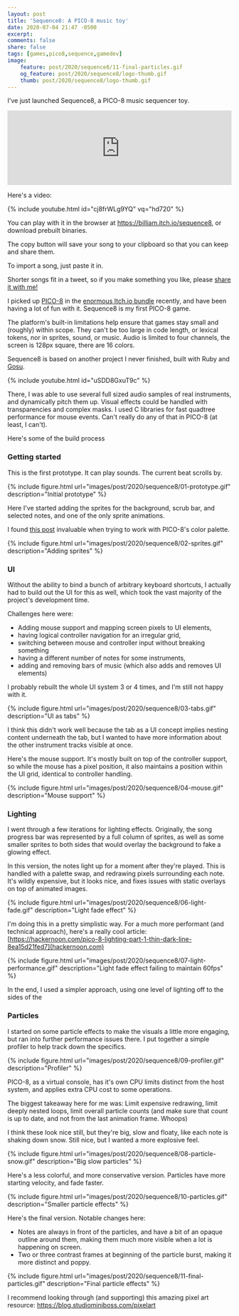 ```yaml
---
layout: post
title: 'Sequence8: A PICO-8 music toy'
date: 2020-07-04 21:47 -0500
excerpt:
comments: false
share: false
tags: [games,pico8,sequence,gamedev]
image:
    feature: post/2020/sequence8/11-final-particles.gif
    og_feature: post/2020/sequence8/logo-thumb.gif
    thumb: post/2020/sequence8/logo-thumb.gif
---
```


I've just launched Sequence8, a PICO-8 music sequencer toy.

<iframe frameborder="0" src="https://itch.io/embed/680285" width="100%" height="167"><a href="https://billiam.itch.io/sequence8">Sequence8 by billiam</a></iframe>

Here's a video:

{% include youtube.html id="cj8frWLg9YQ" vq="hd720" %}

You can play with it in the browser at <https://billiam.itch.io/sequence8>, or download prebuilt binaries.

The copy button will save your song to your clipboard so that you can keep and share them.

To import a song, just paste it in.

Shorter songs fit in a tweet, so if you make something you like, please [share
it with me!](https://twitter.com/intent/tweet?text=@billiporter)

I picked up [PICO-8](https://pico8.com) in the [enormous Itch.io bundle](https://itch.io/b/520/bundle-for-racial-justice-and-equality) recently, and have been having a lot of fun with it. Sequence8 is my first PICO-8 game.

The platform's built-in limitations help ensure that games stay small and (roughly) within scope. They can't be too large in code length, or lexical tokens, nor in sprites, sound, or music. Audio is limited to four channels, the screen is 128px square, there are 16 colors.

Sequence8 is based on another project I never finished, built with Ruby and [Gosu](https://www.libgosu.org/).

{% include youtube.html id="uSDD8GxuT9c" %}

There, I was able to use several full sized audio samples of real instruments, and dynamically pitch them up.
Visual effects could be handled with transparencies and complex masks. I used C libraries for fast quadtree performance
for mouse events. Can't really do any of that in PICO-8  (at least, I can't).

Here's some of the build process

### Getting started

This is the first prototype. It can play sounds. The current beat scrolls by.

{% include figure.html url="images/post/2020/sequence8/01-prototype.gif" description="Initial prototype" %}


Here I've started adding the sprites for the background, scrub bar, and selected notes, and one of the only sprite animations.

I found [this post](https://www.lexaloffle.com/bbs/?tid=3386) invaluable when trying to work with PICO-8's color palette.

{% include figure.html url="images/post/2020/sequence8/02-sprites.gif" description="Adding sprites" %}

### UI

Without the ability to bind a bunch of arbitrary keyboard shortcuts, I actually had to build out the UI for this as well,
which took the vast majority of the project's development time.

Challenges here were:

* Adding mouse support and mapping screen pixels to UI elements,
* having logical controller navigation for an irregular grid,
* switching between mouse and controller input without breaking something
* having a different number of notes for some instruments,
* adding and removing bars of music (which also adds and removes UI elements)

I probably rebuilt the whole UI system 3 or 4 times, and I'm still not happy with it.

{% include figure.html url="images/post/2020/sequence8/03-tabs.gif" description="UI as tabs" %}

I think this didn't work well because the tab as a UI concept implies nesting content underneath the tab, but I wanted to have more
information about the other instrument tracks visible at once.

Here's the mouse support. It's mostly built on top of the controller support, so while the mouse has a pixel position, it also
maintains a position within the UI grid, identical to controller handling.

{% include figure.html url="images/post/2020/sequence8/04-mouse.gif" description="Mouse support" %}


### Lighting

I went through a few iterations for lighting effects. Originally, the song progress bar was represented by a full column of sprites, as well as
some smaller sprites to both sides that would overlay the background to fake a glowing effect.

In this version, the notes light up for a moment after they're played. This is handled with a palette swap, and redrawing pixels surrounding each note. It's wildly expensive, but it looks nice, and fixes issues with static overlays on top of animated images.

{% include figure.html url="images/post/2020/sequence8/06-light-fade.gif" description="Light fade effect" %}

I'm doing this in a pretty simplistic way. For a much more performant (and technical approach), here's a really cool article:  
[https://hackernoon.com/pico-8-lighting-part-1-thin-dark-line-8ea15d21fed7](hackernoon.com)

{% include figure.html url="images/post/2020/sequence8/07-light-performance.gif" description="Light fade effect failing to maintain 60fps" %}

In the end, I used a simpler approach, using one level of lighting off to the sides of the

### Particles

I started on some particle effects to make the visuals a little more engaging, but ran into further performance issues there. I put together a
simple profiler to help track down the specifics.

{% include figure.html url="images/post/2020/sequence8/09-profiler.gif" description="Profiler" %}

PICO-8, as a virtual console, has it's own CPU limits distinct from the host system, and applies extra CPU cost to some operations.

The biggest takeaway here for me was: Limit expensive redrawing, limit deeply nested loops, limit overall particle counts (and make sure that
  count is up to date, and not from the last animation frame. Whoops)

I think these look nice still, but they're big, slow and floaty, like each note is shaking down snow. Still nice, but I wanted a more explosive feel.

{% include figure.html url="images/post/2020/sequence8/08-particle-snow.gif" description="Big slow particles" %}

Here's a less colorful, and more conservative version. Particles have more starting velocity, and fade faster.

{% include figure.html url="images/post/2020/sequence8/10-particles.gif" description="Smaller particle effects" %}

Here's the final version. Notable changes here:
* Notes are always in front of the particles, and have a bit of an opaque outline around them,
making them much more visible when a lot is happening on screen.
* Two or three contrast frames at beginning of the particle burst, making it more distinct and poppy.

{% include figure.html url="images/post/2020/sequence8/11-final-particles.gif" description="Final particle effects" %}

I recommend looking through (and supporting) this amazing pixel art resource: <https://blog.studiominiboss.com/pixelart>
